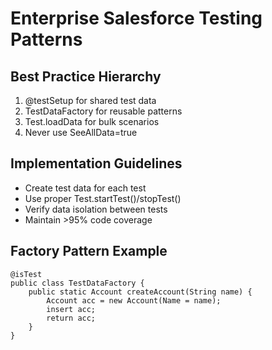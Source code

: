 # Enterprise Salesforce Testing Patterns

## Best Practice Hierarchy
1. @testSetup for shared test data
2. TestDataFactory for reusable patterns
3. Test.loadData for bulk scenarios
4. Never use SeeAllData=true

## Implementation Guidelines
- Create test data for each test
- Use proper Test.startTest()/stopTest()
- Verify data isolation between tests
- Maintain >95% code coverage

## Factory Pattern Example
```apex
@isTest
public class TestDataFactory {
    public static Account createAccount(String name) {
        Account acc = new Account(Name = name);
        insert acc;
        return acc;
    }
}
```

